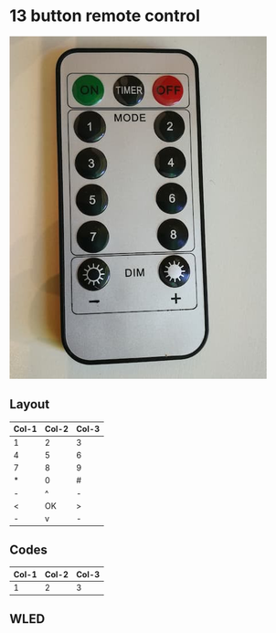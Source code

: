 # 13 button remote control

![](../13b-1.jpg)

## Layout

Col-1 | Col-2 | Col-3
--- | --- | ---
1 | 2 | 3
4 | 5 | 6
7 | 8 | 9
\* | 0 | #
\-  | ^ | \- 
\< | OK | \>
\- | v | \- 

## Codes

Col-1 | Col-2 | Col-3
--- | --- | ---
1 | 2 | 3

## WLED 

